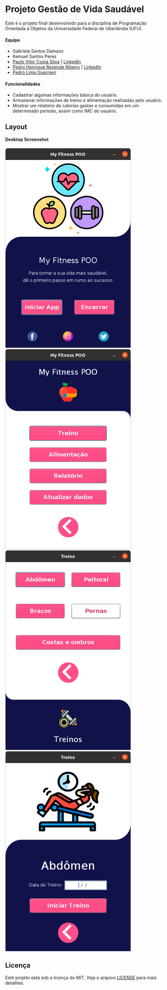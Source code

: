 # Projeto Gestão de Vida Saudável
Este é o projeto final desenvolvido para a disciplina de Programação Orientada à Objetos da Universidade Federal de Uberlândia (UFU).
#### Equipe
- Gabriela Santos Damazo 
- Kemuel Santos Peres
- [Paulo Vitor Costa Silva](https://github.com/Paulo-vitorCS)  |  [LinkedIn](https://www.linkedin.com/in/paulo-vitor-costa/)
- [Pedro Henrique Resende Ribeiro](https://github.com/pedro-hr-resende)  |  [LinkedIn](https://www.linkedin.com/in/pedro-hr-resende/)
- [Pedro Lima Guarnieri](https://github.com/PedroGuarnieri2108)
#### Funcionalidades
- Cadastrar algumas informações básica do usuário.
- Armazenar informações de treino e alimentação realizadas pelo usuário.
- Mostrar um relatório de calorias gastas e consumidas em um determinado período, assim como IMC do usuário.
## Layout
#### Desktop Screenshot
![](/VidaSaudavel/public/imagens/TelaInicial.png) ![](/VidaSaudavel/public/imagens/TelaSelecao.png)
![](/VidaSaudavel/public/imagens/TelaTreino.png) ![](/VidaSaudavel/public/imagens/TelaIniciarTreino.png)
## Licença 
Este projeto está sob a licença do MIT. Veja o arquivo [LICENSE](/LICENSE) para mais detalhes.

